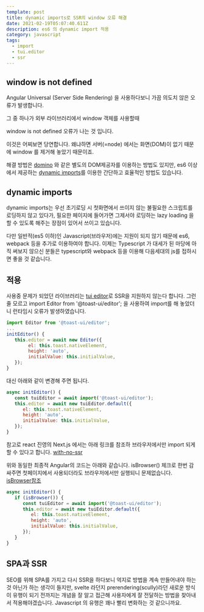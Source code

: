 ```yaml
---
template: post
title: dynamic imports로 SSR의 window 오류 해결
date: 2021-02-19T05:07:40.611Z
description: es6 의 dynamic import 적용
category: javascript
tags:
  - import
  - tui.editor
  - ssr
---
```

## window is not defined
Angular Universal (Server Side Rendering) 을 사용하다보니 가끔 의도치 않은 오류가 발생합니다.

그 중 하나가 외부 라이브러리에서 window 객체를 사용할때 

window is not defined 오류가 나는 것 입니다.

이것은 어찌보면 당연합니다. 왜냐하면 서버(=node) 에서는 화면(DOM)이 없기 때문에 window 를 제거해 놓았기 때문이죠.

해결 방법은 [domino](https://github.com/fgnass/domino) 와 같은 별도의 DOM제공자를 이용하는 방법도 있지만, es6 이상에서 제공하는 [dynamic imports](https://developer.mozilla.org/en-US/docs/Web/JavaScript/Reference/Statements/import#dynamic_imports)를 이용한 간단하고 효율적인 방법도 있습니다.
  
  
## dynamic imports 
dynamic imports는 우선 초기로딩 시 첫화면에서 쓰이지 않는 불필요한 스크립트를 로딩하지 않고 있다가, 필요한 페이지에 들어가면 그제서야 로딩하는 lazy loading 을 할 수 있도록 해주는 장점이 있어서 쓰이고 있습니다.

다만 일반적(es5 이하)인 Javascript(브라우저)에는 지원이 되지 않기 때문에 es6, webpack 등을 추가로 이용하여야 합니다. 이제는 Typescript 가 대세가 된 마당에 아직 써보지 않으신 분들은 typescript와 webpack 등을 이용해 다음세대의 js를 접하시면 좋을 것 같습니다.

## 적용
사용중 문제가 되었던 라이브러리는 [tui editor](https://github.com/nhn/tui.editor)로 SSR을 지원하지 않는다 합니다.
그런줄 모르고 import Editor from '@toast-ui/editor'; 을 사용하여 import를 해 놓았더니 런타임시 오류가 발생하였습니다.

```javascript
import Editor from '@toast-ui/editor';
...
initEditor() {
   this.editor = await new Editor({
        el: this.toast.nativeElement,
        height: 'auto',
        initialValue: this.initialValue,
   });
}
```

대신 아래와 같이 변경해 주면 됩니다.
```javascript
async initEditor() {
   const tuiEditor = await import('@toast-ui/editor');
   this.editor = await new tuiEditor.default({
      el: this.toast.nativeElement,
      height: 'auto',
      initialValue: this.initialValue,
   });
}
```

참고로 react 진영의 Next.js 에서는 아래 링크를 참조하 브라우저에서만 import 되게 할 수 있다고 합니다.
[with-no-ssr](https://nextjs.org/docs/advanced-features/dynamic-import#with-no-ssr)

위와 동일한 최종적 Angular의 코드는 아래와 같습니다.
isBrowser() 체크로 한번 감싸주면 첫페이지에서 사용되더라도 브라우저에서만 실행되니 문제없습니다. [isBrowser참조](https://ksrae.github.io/angular/universal-platform/)
```javascript
async initEditor() {
   if (isBrowser()) {
      const tuiEditor = await import('@toast-ui/editor');
      this.editor = await new tuiEditor.default({
         el: this.toast.nativeElement,
         height: 'auto',
         initialValue: this.initialValue,
      });
   }
}
```

## SPA과 SSR
SEO를 위해 SPA를 가지고 다시 SSR을 하다보니 억지로 방법을 계속 만들어내야 하는 것 아닌가 하는 생각이 들지만, svelte 라던지 prerendering(scully)라던 새로운 방식이 유행이 되기 전까지는 개념을 잘 알고 접근해 사용자에게 잘 전달하는 방법을 찾아내서 적용해야겠습니다.
Javascript 의 유행은 꽤나 빨리 변화하는 것 같으니까요.